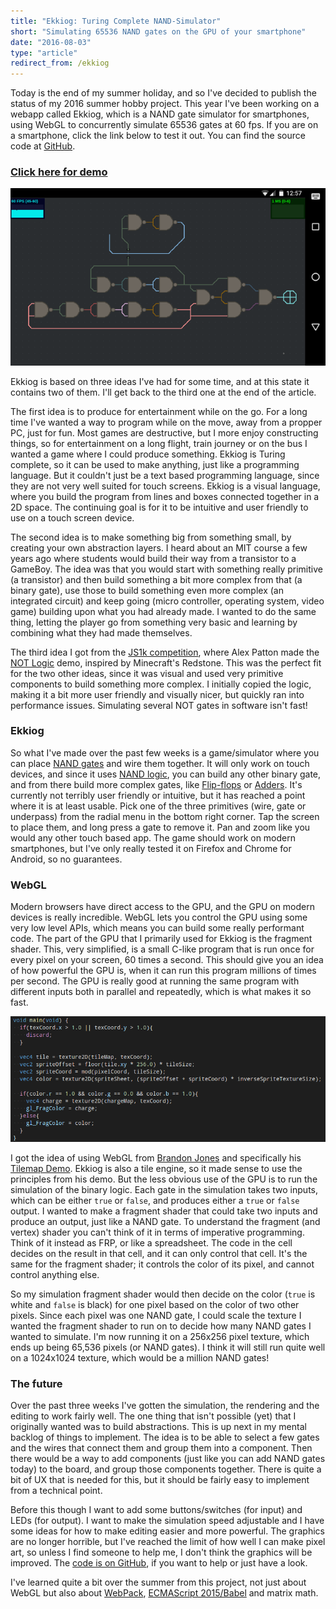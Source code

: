 ```yaml
---
title: "Ekkiog: Turing Complete NAND-Simulator"
short: "Simulating 65536 NAND gates on the GPU of your smartphone"
date: "2016-08-03"
type: "article"
redirect_from: /ekkiog
---
```



Today is the end of my summer holiday, and so I've decided to publish the status of my 2016 summer hobby project. This year I've been working on a webapp called Ekkiog, which is a NAND gate simulator for smartphones, using WebGL to concurrently simulate 65536 gates at 60 fps. If you are on a smartphone, click the link below to test it out. You can find the source code at [GitHub](https://github.com/mariusGundersen/ekkiog).

### [Click here for demo](https://ekkiog.mariusgundersen.net)

![Screenshot of Ekkiog](screenshot_landscape.png)

Ekkiog is based on three ideas I've had for some time, and at this state it contains two of them. I'll get back to the third one at the end of the article.

The first idea is to produce for entertainment while on the go. For a long time I've wanted a way to program while on the move, away from a propper PC, just for fun. Most games are destructive, but I more enjoy constructing things, so for entertainment on a long flight, train journey or on the bus I wanted a game where I could produce something. Ekkiog is Turing complete, so it can be used to make anything, just like a programming language. But it couldn't just be a text based programming language, since they are not very well suited for touch screens. Ekkiog is a visual language, where you build the program from lines and boxes connected together in a 2D space. The continuing goal is for it to be intuitive and user friendly to use on a touch screen device.

The second idea is to make something big from something small, by creating your own abstraction layers. I heard about an MIT course a few years ago where students would build their way from a transistor to a GameBoy. The idea was that you would start with something really primitive (a transistor) and then build something a bit more complex from that (a binary gate), use those to build something even more complex (an integrated circuit) and keep going (micro controller, operating system, video game) building upon what you had already made. I wanted to do the same thing, letting the player go from something very basic and learning by combining what they had made themselves.

The third idea I got from the [JS1k competition](http://js1k.com), where Alex Patton made the [NOT Logic](http://js1k.com/2013-spring/demo/1508) demo, inspired by Minecraft's Redstone. This was the perfect fit for the two other ideas, since it was visual and used very primitive components to build something more complex. I initially copied the logic, making it a bit more user friendly and visually nicer, but quickly ran into performance issues. Simulating several NOT gates in software isn't fast!

### Ekkiog

So what I've made over the past few weeks is a game/simulator where you can place [NAND gates](https://en.wikipedia.org/wiki/NAND_gate) and wire them together. It will only work on touch devices, and since it uses [NAND logic](https://en.wikipedia.org/wiki/NAND_logic), you can build any other binary gate, and from there build more complex gates, like [Flip-flops](https://en.wikipedia.org/wiki/Flip-flop_%28electronics%29) or [Adders](https://en.wikipedia.org/wiki/Adder_%28electronics%29). It's currently not terribly user friendly or intuitive, but it has reached a point where it is at least usable. Pick one of the three primitives (wire, gate or underpass) from the radial menu in the bottom right corner. Tap the screen to place them, and long press a gate to remove it. Pan and zoom like you would any other touch based app. The game should work on modern smartphones, but I've only really tested it on Firefox and Chrome for Android, so no guarantees.

### WebGL

Modern browsers have direct access to the GPU, and the GPU on modern devices is really incredible. WebGL lets you control the GPU using some very low level APIs, which means you can build some really performant code. The part of the GPU that I primarily used for Ekkiog is the fragment shader. This, very simplified, is a small C-like program that is run once for every pixel on your screen, 60 times a second. This should give you an idea of how powerful the GPU is, when it can run this program millions of times per second. The GPU is really good at running the same program with different inputs both in parallel and repeatedly, which is what makes it so fast.

![A sample fragment shader](fragmentShader.png)

I got the idea of using WebGL from [Brandon Jones](https://github.com/toji) and specifically his [Tilemap Demo](http://media.tojicode.com/webgl-samples/tilemap.html). Ekkiog is also a tile engine, so it made sense to use the principles from his demo. But the less obvious use of the GPU is to run the simulation of the binary logic. Each gate in the simulation takes two inputs, which can be either `true` or `false`, and produces either a `true` or `false` output. I wanted to make a fragment shader that could take two inputs and produce an output, just like a NAND gate. To understand the fragment (and vertex) shader you can't think of it in terms of imperative programming. Think of it instead as FRP, or like a spreadsheet. The code in the cell decides on the result in that cell, and it can only control that cell. It's the same for the fragment shader; it controls the color of its pixel, and cannot control anything else.

So my simulation fragment shader would then decide on the color (`true` is white and `false` is black) for one pixel based on the color of two other pixels. Since each pixel was one NAND gate, I could scale the texture I wanted the fragment shader to run on to decide how many NAND gates I wanted to simulate. I'm now running it on a 256x256 pixel texture, which ends up being 65,536 pixels (or NAND gates). I think it will still run quite well on a 1024x1024 texture, which would be a million NAND gates!

### The future

Over the past three weeks I've gotten the simulation, the rendering and the editing to work fairly well. The one thing that isn't possible (yet) that I originally wanted was to build abstractions. This is up next in my mental backlog of things to implement. The idea is to be able to select a few gates and the wires that connect them and group them into a component. Then there would be a way to add components (just like you can add NAND gates today) to the board, and group those components together. There is quite a bit of UX that is needed for this, but it should be fairly easy to implement from a technical point.

Before this though I want to add some buttons/switches (for input) and LEDs (for output). I want to make the simulation speed adjustable and I have some ideas for how to make editing easier and more powerful. The graphics are no longer horrible, but I've reached the limit of how well I can make pixel art, so unless I find someone to help me, I don't think the graphics will be improved. The [code is on GitHub](https://github.com/mariusGundersen/ekkiog), if you want to help or just have a look.

I've learned quite a bit over the summer from this project, not just about WebGL but also about [WebPack](http://webpack.github.io/), [ECMAScript 2015/Babel](http://babeljs.io/) and matrix math.
